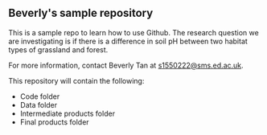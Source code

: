 ## Beverly's sample repository 

This is a sample repo to learn how to use Github. The research question we are investigating is if there is a difference in soil pH between two habitat types of grassland and forest. 

For more information, contact Beverly Tan at s1550222@sms.ed.ac.uk. 

This repository will contain the following: 
- Code folder
- Data folder
- Intermediate products folder 
- Final products folder

